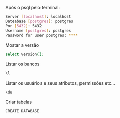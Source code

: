 Após o psql pelo terminal:

```sh 
Server [localhost]: localhost
Dateabase [postgres]: postgres
Por [5432]: 5432
Username [postgres]: postgres
Password for user postgres: ****
```

Mostar a versão
```sh 
select version();
```

Listar os bancos
```sh
\l
```

Listar os usuários e seus atributos, permissões etc...
```sh
\du
```

Criar tabelas
```sh
CREATE DATABASE
```